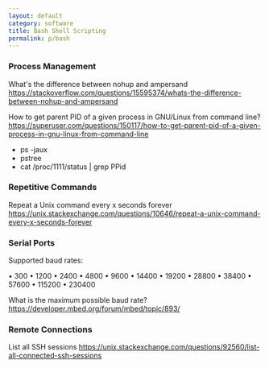 ```yaml
---
layout: default
category: software
title: Bash Shell Scripting
permalink: p/bash
---
```


### Process Management

What's the difference between nohup and ampersand
https://stackoverflow.com/questions/15595374/whats-the-difference-between-nohup-and-ampersand

How to get parent PID of a given process in GNU/Linux from command line?
https://superuser.com/questions/150117/how-to-get-parent-pid-of-a-given-process-in-gnu-linux-from-command-line

+ ps -jaux
+ pstree
+ cat /proc/1111/status | grep PPid


### Repetitive Commands

Repeat a Unix command every x seconds forever
https://unix.stackexchange.com/questions/10646/repeat-a-unix-command-every-x-seconds-forever



### Serial Ports

Supported baud rates:

• 300
• 1200
• 2400
• 4800
• 9600
• 14400
• 19200
• 28800
• 38400
• 57600
• 115200
• 230400

What is the maximum possible baud rate?
https://developer.mbed.org/forum/mbed/topic/893/

### Remote Connections

List all SSH sessions
https://unix.stackexchange.com/questions/92560/list-all-connected-ssh-sessions


